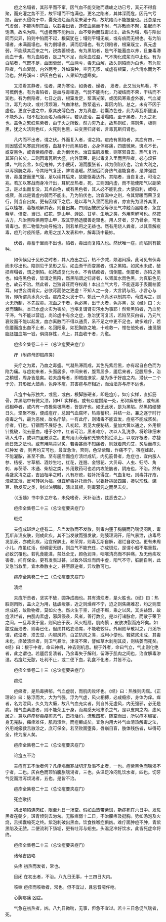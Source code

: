 <!-- { "loadSidebar": true } -->
　　痘之名塌者，其形平而不窜，因气血不能交驰而鼎峻之功已亏，真元不得翕聚，而充灌之势不至，故平塌而不饱满也。更名之陷者，其体深而危，因元气亏损，而邪火侵侮于中，囊壳溃烂而真浆未灌于内，故坑陷而不能振垒也。此总是元气虚弱，不能拘制其血，以载毒出表，遂使血离而不附，气亦散而不聚，虽起而不饱满，故名为陷。气虚极而不能拘血，血不受拘而载毒以出，故名为塌，塌与陷似同而实异，陷则中陷而不起，根窠犹在；塌则平塌无痕，或有痕而无根也。有为陷塌者，未满而塌也。有为倒塌者，满而后塌也。有为顶陷者，根窠既立，真元虚弱，不能续其后来之气，锐势萎顿也。有为黑陷者，是气不能蓄血以养，且兼毒滞而血干也。有为血陷者，是卫气不足，而荣血过盈，气不拘化成浆而中止也。有为白陷者，气既不足，血因衰弱，气血两亏，毒无由解，故久则陷而为白也。有为灰陷者，气血衰弱，内外两亏，外如蚕种，空壳无浆，或虚有根窠，内含清水而为不治也。然丹溪曰：炉灰白色者，人果知为虚寒矣。

　　又须看其静者，怯者，果为寒论。如勇者。燥者， 发者，此又当为热看，不可概例也。有为毒陷者，是血与毒相逐，气弱不能拘化，乃凝结而不荣，干枯而不润也。有为倒陷者，七日之后，根窠发足，浆满光荣，或因风寒乘虚外袭，气血凝泣，毒乃内攻，或吐泻烦渴，气血津枯，脓浆退去，毒因内陷。总之，未有不因于虚也。更宜于虚之中，察其皮薄色白，方为真虚，若囊浓色苍，此为毒瓦斯壅遏，不能外达，根不松发而名为毒绊耳。若从虚治，益增塌陷。至于黑者，乃火之死也。盖色之繁红焦紫者，由于火之所致，然力穷乃止，故热则红，滞则焦，极则黑，犹之火活则色红，火死则色黑，曰变黑归肾者，言毒瓦斯归肾也。

　　凡内而不出者，谓之伏。外而复入者，谓之陷。痘疮有黑陷者，其症有四，一则因感受风寒肌窍闭塞，血凝不行而黑陷者，必身体疼痛，四肢微厥，斑点不长，或变黑色，或青紫瘾疹者，此为倒伏也，治宜温肌发散，则寒邪自去，热气复行，其斑自长矣。二则因毒瓦斯大盛，内外蒸荣，是以毒复入里而黑陷者，必心烦狂燥，气喘妄言，如见鬼神，大小便闭，渴而腹胀者，此为倒陷伏也，治宜大利之，以泻膀胱之毒，令其阳气复还，脾胃温暖。然服后而身热气温能食者，是脾强胜肾，毒虽盛而里气强，足以续其后来，故能驱毒达外，其陷者，当自复出，可治之兆。若加以寒战而身冷汗出，耳尻反热者，死。三则因内虚，而不能使阳气以副荣卫，是以出而复没，其点白色，或有黑色者，其人必不能乳食，大便自利，或呕，或厥，盖此是胃虚内弱而不能出，乃为陷伏也，治宜温中之剂，令其胃暖而荣卫复行，则当自出矣。更有因误下之后，是以毒气入里而黑陷者，亦宜先为温养其里，后以桂枝、葛根疏解其表，则自出矣。四则因被房室等秽恶气冲触而黑陷者，急宜紫草、僵蚕、当归、红花、穿山甲、蝉蜕、甘草、生地之类，外用熏解可也。然按古方，凡治黑陷俱用穿山甲，取其穿肠透膜善走窜也。用人牙者，牙乃骨余，可发肾毒也。但二物借为向导施治，则若单用之无益也。然有用烧人粪者，以其善解疫毒，痘乃时疫所感，故用之加入发表和中，解毒汤中最妙。

　　伏者，毒蓄于里而不出也。陷者，毒出而复陷入也。然伏唯一症，而陷则有数种。

　　如伏候见于见形之时者，其人疮出之后，热不少减，烦渴闷躁，此可见有伏毒而未尽出也。陷则见于见形之后。如血渐干而变黑者，谓之黑陷。如浆水未成，破损痒塌者，谓之倒陷。如脓成复化为水，不肯结痂者，谓倒靥。倒靥者，亦陷之类也。如疮黑色者，皆谓之黑陷，然黑陷谓之归肾者，以肾属水而色黑，为真脏色见也，故云不治。然此者，岂独肾旺而夺权哉！本出血气大亏，不能逐毒于表而枯萎耳。何世妄谓肾实，必欲泻而使之更虚！不知人之一身，大言阴与阳，小言心与肾，即所谓真水真火也。痘疮之火发于中，赖此一点真水以制其冲，苟或泻之，则火无所制，本先拔矣。况血之干者，色必黑，出于火者，色亦黑，故《经》曰：火发而曛昧。本已水虚火实为害矣，岂堪复谓肾实泻水为事耶！然紫黑陷者，乃血势干滞，气不能以营运，尚论虚中有余之症，急治犹可复活，若陷至灰白者，乃元气衰败而不能以起发，血亦离散而不得以通贯，系不足之中更不足也，故多难疗，若倒靥而痘出血不止者，名回阳泉，如犯胸胁之地，十难救一，惟在他处者，速觅胭脂胚加血竭一钱，俱烧存性，点上，其血收干者，为愈。

　　痘疹全集卷二十三（总论痘要夹症门）

　　疔（附痘母即贼痘类）

　　夫疔之为累，乃血之毒盛。气凝热滞而成，其色先紫后黑，亦有起自白色而为陷为痛。与痘初来者，头面居多，中间来者，腹背居多，靥后来者，足股居多，治之稍缓，周身皆是矣。若夫痘母者，即贼痘潦浆，是为多于好痘之内，潜伏一二个于旁，其形胀大蜡黄，色异本痘，其害痘与疔相近，而治法亦与疔不远也。

　　凡痘中有形独大，或黑，或白，根脚胀硬者，即是痘疔。如疔实样，直抵筋骨，并黑陷中有微尖顶，如HT 实样者。或有众痘攒聚一处，形如癣疮者，或有黑线相牵者，或内有一疮极臭极痛者，皆是疔也。如无此状，是为黑陷。然黑陷结硬日久，坚聚不散，便成痘疔，总因气血腐坏，热毒蓄积，并结一处，兼之逐于时行疫毒之气，最为恶候，故名疔禁。一有此疔，则诸毒不能宜发，痘疮不能成浆矣。疔者，钉也，钉锢而不展舒也。凡初起，若见大便秘结，量加大黄以通之，外用银针挑破，吮去恶血，唾于水中，红者可治，黑者难疗。次以人乳洗净，将珍珠细末填入孔中，或以四圣散涂之。更有用山茨菇和羌螂肉捣烂涂上，以取疔根者，亦捷而日效之法也。或有用隔蒜以炙，若毒甚而不知痛者，则就着肉灼艾，炙后而疮头红肿发 者，则再灼艾可也，最宜急治，否则，色渐紫黯，作痛不宁，宿症蜂起，不能灌脓，甚至不救。至有靥后而痘疔溃烂成坑，内见筋骨者，危症也，宜内服人参、桔梗、甘草梢、酒炒生地，红花，连翘、金银花、大贝母、人虫、归芍、角刺、赤茯苓、木通、柴胡之类，外用敷药可也若内攻脏腑者，阴疮也，不治。然有毒盛浆清之症，吉凶相半之时，凡有疔疮，若补托得宜，气血复旺，则毒并疔疮，溃脓宣泄，反可转祸为福，但宜解毒补托而外，以银针挑破四围，掺以珍珠、豌豆、胎发灰之类，封以油胭脂，溃出其根，则毒邪凭之而尽去矣。

　　（《玉髓》书中多立疔名，未免嗜奇，天补治法，兹悉去之。）

　　痘疹全集卷二十三（总论痘要夹症门）

　　斑烂

　　夫痘成斑烂之症有二。凡当发散而不发散，则毒内壅于胸膈而乃喘促闷乱，毒瓦斯奔溃皮肤，则成此疾。其不当发散而强发散，则腠理洞开，阳气暴泄，热毒尽发肌表，亦成此疾，治宜保脾土，和荣胃，则毒瓦斯自解，湿烂自收也。更有未周小儿，疮虽红活，但稠密无缝，则血气不能充任，亦成斑烂，是谓小船不堪重载，必致沉覆也。若乳食能进，禁处全无，颜色润泽，咽喉清亮而不肿痛，及无他疾攻害者，间有保全。更有发表过甚，以致外斑烂而肉中虚，阳气不守，脏腑自利，此又急当救里，宜木香散主之，甚至厥逆者，异攻散可也。

　　痘疹全集卷二十三（总论痘要夹症门）

　　溃烂

　　夫痘所贵者，坚实不破，圆净成痂也。其有溃烂者，是火胜也。《经》曰：热胜则肉败，盖火之为用，猛虐峻暴，近之则燥痒不宁，迫之则焦痛难忍，灼之则糜烂成疮，故败物者，莫如火也。然火生于空，非虚不燃，乘之以风，其炎益烈，故痘溃烂者，由肌肉素虚，邪风侵袭，风者，善行数变，是以行诸脉俞，而散于荣卫之间，一旦毒发于里，则风应于表，风火相扇，肌肉愤 ，皮肤决裂而疮坏矣。如脓成而溃者，则毒已化，但虑其粘衣渍席，不能收较耳。外用败草散衬之，丹溪所谓，疮湿者，须去湿，内服风药，白芷防风之类，或利小便也。若脓浆未成，其毒未化，痒破溃烂者，则卫气暴泄，津液不荣，譬如草木剥削其皮，则枯萎而死矣。《经》曰：根于中者，命曰神机，神去则机息。根于外者，命曰气立，气止则化绝者，此之谓也。若靥后复溃者，乃余毒失于解利，留滞于肌肉之间也，治宜解毒渗湿。若痘烂无脓，吐利不止，或二便下血，乳食不化者，并皆不治。

　　痘疹全集卷二十三（总论痘要夹症门）

　　痘烂

　　痘癞者，是热毒拂郁，气血虚弱，而肌肉败坏也。《经》曰：热胜则肉腐。《正理论》曰：脉浮而大，大为气强，浮为气虚，风火相搏，必成瘾疹，身体为痒。痒者，名为泄风，久久为大癞，故凡气血充实者，则自外无虚风，内无强邪，必无是病。惟气血素虚者，则不能荣卫于身，而易感天地肃杀之气，是以皮肉之内，虚风居之，兼以痘疹秽毒疫疠恶气，击搏燔灼，流散四布，随空而出，所以疮本稠密，身无完肤，瘙痒难任，肌肉溃烂，而痘癞成矣。宜急内用大补气血清热解毒之法，外用减瘢救苦散涂之，庶可保全。若至败面堕鼻，唇崩目盲，肢体残伤者，纵得苟全，终为废人矣。

　　痘疹全集卷二十三（总论痘要夹症门）

　　论痘五不治

　　夫痘有五不治者何？凡痒塌而寒战切牙及渴不止者，一也。痘紫黑色而喘渴不宁者，二也。灰白色而顶陷腹胀喘渴者，三也。头温足冷闷乱饮水者，四也。切牙气促而泄泻烦渴者，五也。是皆不治。

　　痘疹全集卷二十三（总论痘要夹症门）

　　死症歌括

　　初出项陷连肉红，限至九日一场空。假如血热带紫斑，斯症死在六日中。发斑黑者在朝夕，斑青顷刻去匆匆。无脓痒弱十二日，不治腰疼及挺胸。势如汤泡及火烧，舌掷囊缩死之终。紫泡刺破出黑血，饮食挫喉症俱凶。难疗面肿痘不肿，青紫黑陷及无脓。二便流利下肠垢，更有吐泻与蛔虫。头温足冷好饮水，此皆死症命将终。

　　痘疹全集卷二十三（总论痘要夹症门）

　　诸候吉凶略

　　头疼 初热而发者，常也。

　　目闭 在初出者，不治。八九日无事，十三四日大内。

　　咳嗽 痘疹而咳嗽者，常也。但不宜过，且忌音哑仵呛。

　　心胸疼痛 凶症。

　　气急在初热者，凶。八九日微喘，无事，但急不宜过。若十三日急促气喘者，死。

